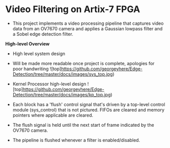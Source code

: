 # Video Filtering on Artix-7 FPGA

- This project implements a video processing pipeline that captures video data from an OV7670 camera and applies a Gaussian lowpass filter and a Sobel edge detection filter.


__High-level Overview__
- High level system design
- Will be made more readable once project is complete, apologies for poor handwriting
![top]https://github.com/georgeyhere/Edge-Detection/tree/master/docs/images/sys_top.jpg)


- Kernel Processor high-level design
![top]https://github.com/georgeyhere/Edge-Detection/tree/master/docs/images/kp_top.jpg)

- Each block has a 'flush' control signal that's driven by a top-level control module (sys_control) that is not pictured. FIFOs are cleared and memory pointers where applicable are cleared.

- The flush signal is held until the next start of frame indicated by the OV7670 camera.

- The pipeline is flushed whenever a filter is enabled/disabled. 
